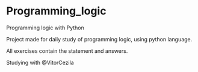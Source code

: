 # Programming_logic
Programming logic with Python

Project made for daily study of programming logic, using python language. 

All exercises contain the statement and answers.

Studying with @VitorCezila
